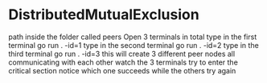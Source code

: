 # DistributedMutualExclusion
path inside the folder called peers
Open 3 terminals in total 
type in the first terminal go run . -id=1
type in the second terminal go run . -id=2
type in the third terminal go run . -id=3
this will create 3 different peer nodes all communicating with each other
watch the 3 terminals try to enter the critical section
notice which one succeeds while the others try again
